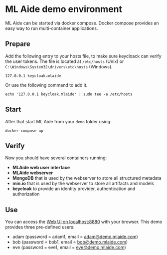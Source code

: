 # ML Aide demo environment
ML Aide can be started via docker compose. Docker compose provides an easy way to run multi-container applications.

## Prepare
Add the following entry to your hosts file, to make sure keycloack can verify the user tokens.
The file is located at `/etc/hosts` (Unix) or `C:\Windows\System32\drivers\etc\hosts` (Windows).
```
127.0.0.1 keycloak.mlaide
```
Or use the following command to add it.
```
echo '127.0.0.1 keycloak.mlaide' | sudo tee -a /etc/hosts
```
## Start
After that start ML Aide from your `demo` folder using:
```
docker-compose up
```
## Verify
Now you should have several containers running:
- **MLAide web user interface**
- **MLAide webserver**
- **MongoDB** that is used by the webserver to store all structured metadata
- **min.io** that is used by the webserver to store all artifacts and models
- **keycloak** to provide an identity provider, authentication and authorization
## Use
You can access the [Web UI on localhost:8880](http://localhost:8880) with your browser. This demo
provides three pre-defined users:
- adam (password = adam1, email = adam@demo.mlaide.com)
- bob (password = bob1, email = bob@demo.mlaide.com)
- eve (password = eve1, email = eve@demo.mlaide.com)
